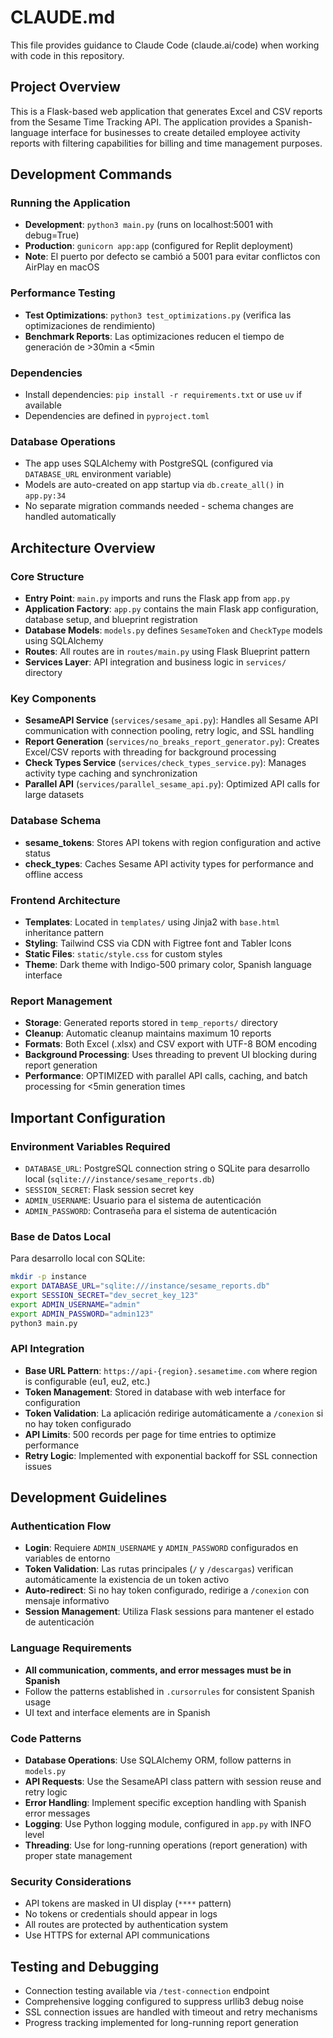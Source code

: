 # CLAUDE.md

This file provides guidance to Claude Code (claude.ai/code) when working with code in this repository.

## Project Overview

This is a Flask-based web application that generates Excel and CSV reports from the Sesame Time Tracking API. The application provides a Spanish-language interface for businesses to create detailed employee activity reports with filtering capabilities for billing and time management purposes.

## Development Commands

### Running the Application
- **Development**: `python3 main.py` (runs on localhost:5001 with debug=True)
- **Production**: `gunicorn app:app` (configured for Replit deployment)
- **Note**: El puerto por defecto se cambió a 5001 para evitar conflictos con AirPlay en macOS

### Performance Testing
- **Test Optimizations**: `python3 test_optimizations.py` (verifica las optimizaciones de rendimiento)
- **Benchmark Reports**: Las optimizaciones reducen el tiempo de generación de >30min a <5min

### Dependencies
- Install dependencies: `pip install -r requirements.txt` or use `uv` if available
- Dependencies are defined in `pyproject.toml`

### Database Operations
- The app uses SQLAlchemy with PostgreSQL (configured via `DATABASE_URL` environment variable)
- Models are auto-created on app startup via `db.create_all()` in `app.py:34`
- No separate migration commands needed - schema changes are handled automatically

## Architecture Overview

### Core Structure
- **Entry Point**: `main.py` imports and runs the Flask app from `app.py`
- **Application Factory**: `app.py` contains the main Flask app configuration, database setup, and blueprint registration
- **Database Models**: `models.py` defines `SesameToken` and `CheckType` models using SQLAlchemy
- **Routes**: All routes are in `routes/main.py` using Flask Blueprint pattern
- **Services Layer**: API integration and business logic in `services/` directory

### Key Components
- **SesameAPI Service** (`services/sesame_api.py`): Handles all Sesame API communication with connection pooling, retry logic, and SSL handling
- **Report Generation** (`services/no_breaks_report_generator.py`): Creates Excel/CSV reports with threading for background processing
- **Check Types Service** (`services/check_types_service.py`): Manages activity type caching and synchronization
- **Parallel API** (`services/parallel_sesame_api.py`): Optimized API calls for large datasets

### Database Schema
- **sesame_tokens**: Stores API tokens with region configuration and active status
- **check_types**: Caches Sesame API activity types for performance and offline access

### Frontend Architecture
- **Templates**: Located in `templates/` using Jinja2 with `base.html` inheritance pattern
- **Styling**: Tailwind CSS via CDN with Figtree font and Tabler Icons
- **Static Files**: `static/style.css` for custom styles
- **Theme**: Dark theme with Indigo-500 primary color, Spanish language interface

### Report Management
- **Storage**: Generated reports stored in `temp_reports/` directory
- **Cleanup**: Automatic cleanup maintains maximum 10 reports
- **Formats**: Both Excel (.xlsx) and CSV export with UTF-8 BOM encoding
- **Background Processing**: Uses threading to prevent UI blocking during report generation
- **Performance**: OPTIMIZED with parallel API calls, caching, and batch processing for <5min generation times

## Important Configuration

### Environment Variables Required
- `DATABASE_URL`: PostgreSQL connection string o SQLite para desarrollo local (`sqlite:///instance/sesame_reports.db`)
- `SESSION_SECRET`: Flask session secret key
- `ADMIN_USERNAME`: Usuario para el sistema de autenticación
- `ADMIN_PASSWORD`: Contraseña para el sistema de autenticación

### Base de Datos Local
Para desarrollo local con SQLite:
```bash
mkdir -p instance
export DATABASE_URL="sqlite:///instance/sesame_reports.db"
export SESSION_SECRET="dev_secret_key_123"
export ADMIN_USERNAME="admin"
export ADMIN_PASSWORD="admin123"
python3 main.py
```

### API Integration
- **Base URL Pattern**: `https://api-{region}.sesametime.com` where region is configurable (eu1, eu2, etc.)
- **Token Management**: Stored in database with web interface for configuration
- **Token Validation**: La aplicación redirige automáticamente a `/conexion` si no hay token configurado
- **API Limits**: 500 records per page for time entries to optimize performance
- **Retry Logic**: Implemented with exponential backoff for SSL connection issues

## Development Guidelines

### Authentication Flow
- **Login**: Requiere `ADMIN_USERNAME` y `ADMIN_PASSWORD` configurados en variables de entorno
- **Token Validation**: Las rutas principales (`/` y `/descargas`) verifican automáticamente la existencia de un token activo
- **Auto-redirect**: Si no hay token configurado, redirige a `/conexion` con mensaje informativo
- **Session Management**: Utiliza Flask sessions para mantener el estado de autenticación

### Language Requirements
- **All communication, comments, and error messages must be in Spanish**
- Follow the patterns established in `.cursorrules` for consistent Spanish usage
- UI text and interface elements are in Spanish

### Code Patterns
- **Database Operations**: Use SQLAlchemy ORM, follow patterns in `models.py`
- **API Requests**: Use the SesameAPI class pattern with session reuse and retry logic
- **Error Handling**: Implement specific exception handling with Spanish error messages
- **Logging**: Use Python logging module, configured in `app.py` with INFO level
- **Threading**: Use for long-running operations (report generation) with proper state management

### Security Considerations
- API tokens are masked in UI display (`****` pattern)
- No tokens or credentials should appear in logs
- All routes are protected by authentication system
- Use HTTPS for external API communications

## Testing and Debugging
- Connection testing available via `/test-connection` endpoint
- Comprehensive logging configured to suppress urllib3 debug noise
- SSL connection issues are handled with timeout and retry mechanisms
- Progress tracking implemented for long-running report generation